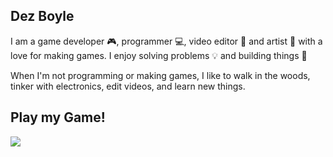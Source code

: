 Dez Boyle
------

I am a game developer 🎮, programmer 💻, video editor 🎥 and artist 🌈 with a love for making games. I enjoy solving problems 💡 and building things 🔨

When I'm not programming or making games, I like to walk in the woods, tinker with electronics, edit videos, and learn new things.

Play my Game!
------
[<img src="https://github.com/DezBoyle/DezBoyle/assets/41555304/b7f3ac2e-b4ae-467c-af9d-46a76342b4d9">](https://store.steampowered.com/app/1507620/ENDO/)
<!--
**DezBoyle/DezBoyle** is a ✨ _special_ ✨ repository because its `README.md` (this file) appears on your GitHub profile.

Here are some ideas to get you started:

- 🔭 I’m currently working on ...
- 🌱 I’m currently learning ...
- 👯 I’m looking to collaborate on ...
- 🤔 I’m looking for help with ...
- 💬 Ask me about ...
- 📫 How to reach me: ...
- 😄 Pronouns: ...
- ⚡ Fun fact: ...
![endoSteamWidget](https://github.com/DezBoyle/DezBoyle/assets/41555304/b7f3ac2e-b4ae-467c-af9d-46a76342b4d9)
--> 

